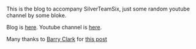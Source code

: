 This is the blog to accompany SilverTeamSix, just some random youtube channel by some bloke. 

Blog is [here](https://silverteamsix.com/). Youtube channel is [here](https://www.youtube.com/channel/UC1mE2mhaQx2qZhB7Q8fRimQ/).

Many thanks to [Barry Clark](https://github.com/barryclark/jekyll-now) for [this post](https://www.smashingmagazine.com/2014/08/build-blog-jekyll-github-pages/)
